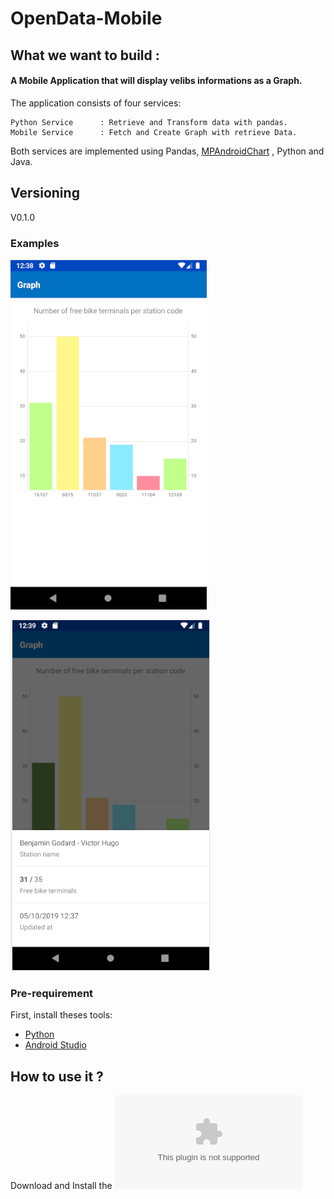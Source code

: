 # OpenData-Mobile

## What we want to build :

#### A Mobile Application that will display velibs informations as a Graph.

The application consists of four services:

    Python Service      : Retrieve and Transform data with pandas.
    Mobile Service      : Fetch and Create Graph with retrieve Data.

Both services are implemented using Pandas, [MPAndroidChart](https://github.com/PhilJay/MPAndroidChart)
, Python and Java.

## Versioning

V0.1.0

### Examples

![Total_Terminals](Total_Terminal.png)

![Info_Terminal](Info_Terminal.png)

### Pre-requirement

First, install theses tools:

- [Python](https://www.python.org)
- [Android Studio](https://developer.android.com)

## How to use it ?

Download and Install the ![apk ](Terminal.apk)
